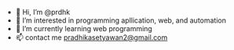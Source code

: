 - 👋 Hi, I’m @prdhk
- 👀 I’m interested in programming apllication, web, and automation
- 🌱 I’m currently learning web programming
- 📫 contact me pradhikasetyawan2@gmail.com

<!---
prdhk2/prdhk2 is a ✨ special ✨ repository because its `README.md` (this file) appears on your GitHub profile.
You can click the Preview link to take a look at your changes.
--->
